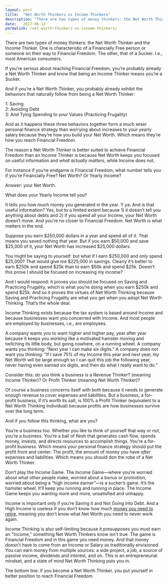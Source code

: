 ```yaml
---
layout: post
title:  "Net Worth Thinkers vs Income Thinkers"
description: "There are two types of money thinkers: the Net Worth Thinker and the Income Thinker. One is characteristic of a Financially Free person or someone on their way to Financial Freedom. The other, that of a Sucker. I.e., most American consumers."
date:   2017-06-12
permalink: /net-worth-thinkers-vs-income-thinkers/
---
```


There are two types of money thinkers: the Net Worth Thinker and the Income Thinker. One is characteristic of a Financially Free person or someone on their way to Financial Freedom. The other, that of a Sucker. I.e., most American consumers.

If you’re serious about reaching Financial Freedom, you’re probably already a Net Worth Thinker and know that being an Income Thinker means you’re a Sucker. 

And if you’re a Net Worth Thinker, you probably already exhibit the behaviors that naturally follow from being a Net Worth Thinker:

1: Saving <br>
2: Avoiding Debt <br>
3: And Tying Spending to your Values (Practicing Frugality)

And as it happens these three behaviors together form a much wiser personal finance strategy than worrying about increases to your yearly salary because they’re how you build your Net Worth. Which means they’re how you reach Financial Freedom.

The reason a Net Worth Thinker is better suited to achieve Financial Freedom than an Income Thinker is because Net Worth keeps you focused on useful information and *what actually matters*, while Income does not.

For instance if you’re endgame is Financial Freedom, what number tells you if you’re Financially Free? Net Worth? Or Yearly Income?

Answer: your Net Worth.

What does your Yearly Income tell you?

It tells you how much money you generated in the year. Y ya. And is that useful information? Yes, but to a limited extent because 1) it doesn’t tell you anything about debts and 2) if you spend all your Income, your Net Worth doesn’t move. And you’re no closer to Financial Freedom. Net Worth is what matters in the end.

Suppose you earn $250,000 dollars in a year and spend all of it. That means you saved nothing that year. But if you earn $50,000 and save $25,000 of it, your Net Worth has increased $25,000 dollars.

You might be saying to yourself: but what if I earn $250,000 and only spend $25,000? That would give me $225,000 in savings. Clearly it’s better to earn $250k and spend $25k than to earn $50k and spend $25k. Doesn’t this prove I should be focused on increasing my income?

And I would respond: it proves you should be focused on Saving and Practicing Frugality, which is what you’re doing when you earn $250k and spend $25k. And so it proves the virtues of Net Worth Thinking because Saving and Practicing Frugality are what you get when you adopt Net Worth Thinking. That’s the whole deal.

Income Thinking exists because the tax system is based around Income and because businesses want you concerned with Income. And most people are employed by businesses, i.e., are employees.

A company wants you to want higher and higher pay, year after year because it keeps you working like a motivated hamster moving and twitching its little body, but going nowhere, on a running wheel. A company wants you thinking: “Next year I can make six digits.” A company does not want you thinking: “If I save 75% of my Income this year and next year, my Net Worth will be large enough so I can quit this job the following year, never having even earned six digits, and then do what I really want to do.”

Consider this: do you think a business is a Revenue Thinker? (meaning Income Thinker)? Or Profit Thinker (meaning Net Worth Thinker)?

Of course a business concerns itself with both because it needs to generate enough revenue to cover expenses and liabilities. But a business, a for-profit business, if it’s worth its salt, is 100% a Profit Thinker (equivalent to a Net Worth Thinking Individual) because profits are how businesses survive over the long term.

And if you follow this thinking, what are you?

You’re a business too. Whether you like to think of yourself that way or not, you’re a business. You’re a ball of flesh that generates cash flow, spends money, invests, and directs resources to accomplish things. You’re a for-profit business. Which means your personal finance strategy should put the profit front and center. The profit, the amount of money you have *after* expenses and liabilities. Which means you should don the robe of a Net Worth Thinker.

Don’t play the Income Game. The Income Game—where you’re worried about what other people make, worried about a bonus or promotion, worried about being a “high income earner”—is a sucker’s game. It’s the hamster wheel. It’ll keep you running and running in place. The Income Game keeps you wanting more and more, unsatisfied and unhappy.

Income is important only if you’re Saving it and Not Going into Debt. And a High Income is useless if you don’t know how much [money you need to retire](https://www.gilbertindex.com/25-times-rule-of-thumb/), meaning you don’t know what Net Worth you need to never work again.
 
Income Thinking is also self-limiting because it presupposes you must earn an "Income," something Net Worth Thinkers know isn't true. The game is Financial Freedom and in this game you need money. And that money doesn't have to come from an Income or Salary as traditionally envisioned. You can earn money from multiple sources: a side project, a job, a source of passive income, dividends and interest, and on. This is an entrepreneurial mindset, and a state of mind Net Worth Thinking puts you in. 

The bottom line: if you become a Net Worth Thinker, you put yourself in better position to reach Financial Freedom.
 
